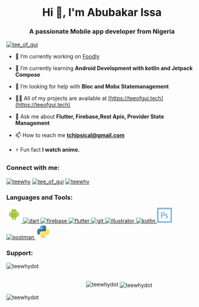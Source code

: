 <h1 align="center">Hi 👋, I'm Abubakar Issa</h1>
<h3 align="center">A passionate Mobile app developer from Nigeria</h3>

<p align="left"> <a href="https://twitter.com/tee_of_gui" target="blank"><img src="https://img.shields.io/twitter/follow/tee_of_gui?logo=twitter&style=for-the-badge" alt="tee_of_gui" /></a> </p>

- 🔭 I’m currently working on [Foodly](https://github.com/Teewhydot/foodly)

- 🌱 I’m currently learning **Android Development with kotlin and Jetpack Compose**

- 🤝 I’m looking for help with **Bloc and Mobx Statemanagement**

- 👨‍💻 All of my projects are available at [https://teeofgui.tech](https://teeofgui.tech)

- 💬 Ask me about **Flutter, Firebase,Rest Apis, Provider State Management**

- 📫 How to reach me **tchipsical@gmail.com**

- ⚡ Fun fact **I watch anime.**

<h3 align="left">Connect with me:</h3>
<p align="left">
<a href="https://dev.to/teewhy" target="blank"><img align="center" src="https://raw.githubusercontent.com/rahuldkjain/github-profile-readme-generator/master/src/images/icons/Social/devto.svg" alt="teewhy" height="30" width="40" /></a>
<a href="https://twitter.com/tee_of_gui" target="blank"><img align="center" src="https://raw.githubusercontent.com/rahuldkjain/github-profile-readme-generator/master/src/images/icons/Social/twitter.svg" alt="tee_of_gui" height="30" width="40" /></a>
<a href="https://stackoverflow.com/users/teewhy" target="blank"><img align="center" src="https://raw.githubusercontent.com/rahuldkjain/github-profile-readme-generator/master/src/images/icons/Social/stack-overflow.svg" alt="teewhy" height="30" width="40" /></a>
</p>

<h3 align="left">Languages and Tools:</h3>
<p align="left"> <a href="https://developer.android.com" target="_blank" rel="noreferrer"> <img src="https://raw.githubusercontent.com/devicons/devicon/master/icons/android/android-original-wordmark.svg" alt="android" width="40" height="40"/> </a> <a href="https://dart.dev" target="_blank" rel="noreferrer"> <img src="https://www.vectorlogo.zone/logos/dartlang/dartlang-icon.svg" alt="dart" width="40" height="40"/> </a> <a href="https://firebase.google.com/" target="_blank" rel="noreferrer"> <img src="https://www.vectorlogo.zone/logos/firebase/firebase-icon.svg" alt="firebase" width="40" height="40"/> </a> <a href="https://flutter.dev" target="_blank" rel="noreferrer"> <img src="https://www.vectorlogo.zone/logos/flutterio/flutterio-icon.svg" alt="flutter" width="40" height="40"/> </a> <a href="https://git-scm.com/" target="_blank" rel="noreferrer"> <img src="https://www.vectorlogo.zone/logos/git-scm/git-scm-icon.svg" alt="git" width="40" height="40"/> </a> <a href="https://www.adobe.com/in/products/illustrator.html" target="_blank" rel="noreferrer"> <img src="https://www.vectorlogo.zone/logos/adobe_illustrator/adobe_illustrator-icon.svg" alt="illustrator" width="40" height="40"/> </a> <a href="https://kotlinlang.org" target="_blank" rel="noreferrer"> <img src="https://www.vectorlogo.zone/logos/kotlinlang/kotlinlang-icon.svg" alt="kotlin" width="40" height="40"/> </a> <a href="https://www.photoshop.com/en" target="_blank" rel="noreferrer"> <img src="https://raw.githubusercontent.com/devicons/devicon/master/icons/photoshop/photoshop-line.svg" alt="photoshop" width="40" height="40"/> </a> <a href="https://postman.com" target="_blank" rel="noreferrer"> <img src="https://www.vectorlogo.zone/logos/getpostman/getpostman-icon.svg" alt="postman" width="40" height="40"/> </a> <a href="https://www.python.org" target="_blank" rel="noreferrer"> <img src="https://raw.githubusercontent.com/devicons/devicon/master/icons/python/python-original.svg" alt="python" width="40" height="40"/> </a> </p>

<h3 align="left">Support:</h3>
<p><a href="https://www.buymeacoffee.com/teewhydot"> <img align="left" src="https://cdn.buymeacoffee.com/buttons/v2/default-yellow.png" height="50" width="210" alt="teewhydot" /></a></p><br><br>

<p><img align="left" src="https://github-readme-stats.vercel.app/api/top-langs?username=teewhydot&show_icons=true&locale=en&layout=compact" alt="teewhydot" /></p>

<p>&nbsp;<img align="center" src="https://github-readme-stats.vercel.app/api?username=teewhydot&show_icons=true&locale=en" alt="teewhydot" /></p>

<p><img align="center" src="https://github-readme-streak-stats.herokuapp.com/?user=teewhydot&" alt="teewhydot" /></p>
